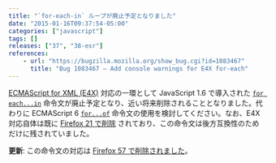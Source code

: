 ```yaml
---
title: "`for-each-in` ループが廃止予定となりました"
date: "2015-01-16T09:37:54-05:00"
categories: ["javascript"]
tags: []
releases: ["37", "38-esr"]
references:
    - url: "https://bugzilla.mozilla.org/show_bug.cgi?id=1083467"
      title: "Bug 1083467 – Add console warnings for E4X for-each"
---
```

[ECMAScript for XML (E4X)](https://developer.mozilla.org/docs/Archive/Web/E4X) 対応の一環として JavaScript 1.6 で導入された [`for each...in`](https://developer.mozilla.org/docs/Web/JavaScript/Reference/Statements/for_each...in) 命令文が廃止予定となり、近い将来削除されることとなりました。代わりに ECMAScript 6 [`for...of`](https://developer.mozilla.org/docs/Web/JavaScript/Reference/Statements/for...of) 命令文の使用を検討してください。なお、E4X 対応自体は既に [Firefox 21 で削除](https://www.fxsitecompat.dev/ja/docs/2013/e4x-support-has-been-completely-removed/) されており、この命令文は後方互換性のためだけに残されていました。

**更新**: この命令文の対応は [Firefox 57 で削除されました](https://www.fxsitecompat.dev/ja/docs/2017/for-each-in-loop-support-has-been-removed/)。
